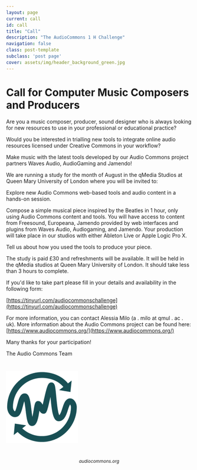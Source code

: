 ```yaml
---
layout: page
current: call
id: call
title: "Call"
description: "The AudioCommons 1 H Challenge"
navigation: false
class: post-template
subclass: 'post page'
cover: assets/img/header_background_green.jpg
---
```



# Call for Computer Music Composers and Producers


Are you a music composer, producer, sound designer who is always looking for new resources to use in your professional or educational practice?


Would you be interested in trialling new tools to integrate online audio resources licensed under Creative Commons in your workflow?


Make music with the latest tools developed by our Audio Commons project partners Waves Audio, AudioGaming and Jamendo!


We are running a study for the month of August in the qMedia Studios at Queen Mary University of London where you will be invited to:


Explore new Audio Commons web-based tools and audio content in a hands-on session.

Compose a simple musical piece inspired by the Beatles in 1 hour, only using Audio Commons content and tools. You will have access to content from Freesound, Europeana, Jamendo provided by web interfaces and plugins from Waves Audio, Audiogaming, and Jamendo. Your production will take place in our studios with either Ableton Live or Apple Logic Pro X.

Tell us about how you used the tools to produce your piece.


The study is paid £30 and refreshments will be available. It will be held in the qMedia studios at Queen Mary University of London. It should take less than 3 hours to complete.


If you'd like to take part please fill in your details and availability in the following form:

[https://tinyurl.com/audiocommonschallenge](https://tinyurl.com/audiocommonschallenge)


For more information, you can contact Alessia Milo (a . milo at qmul . ac . uk).
More information about the Audio Commons project can be found here: [https://www.audiocommons.org/](https://www.audiocommons.org/)


Many thanks for your participation!


The Audio Commons Team


<a href="/favicon-194x194.png" target="blank"><img style="margin:auto;margin-bottom:25px;margin-top:25px;max-width:700px;" class="img-responsive" src="/favicon-194x194.png" alt="AudioCommons logo.">
</a>
<p style="text-align:center; padding-top:0; font-size:85%"><em>audiocommons.org</em></p>





